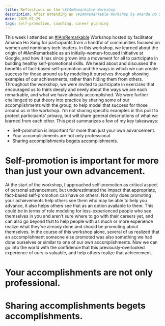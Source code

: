 ```yaml
---
title: Reflections on the \#IAmRemarkable Workshop
description: After attending an \#IAmRemarkable Workshop by Amanda Ho Sang, I wrote up this reflection.
date: 2025-01-29
tags: self-promotion, coaching, career planning
---
```


This week I attended an [\#IAmRemarkable](https://www.rmrkblty.org/iamremarkable) Workshop hosted by facilitator Amanda Ho Sang for participants 
from a handful of communities focused on women and nonbinary tech leaders. In this workshop, we learned about the origin of \#IAmRemarkable as an 
initially-women-focused initiative at Google, and how it has since grown into a movement for all to participate in building healthy self-promotional skills. 
We heard about and discussed the benefits of fact-based self-promotion and the ways in which we can create success for those around us by modeling it ourselves 
through showing examples of our achievements, rather than hiding them from others. Throughout the workshop, we were invited to participate in exercises that encouraged
us to think deeply and newly about the ways we are each remarkable, and what we have already accomplished. We were further challenged to put theory into practice by sharing
some of our accomplishments with the group, to help model that success for those around us in the workshop. I'm not sharing specific examples in this post to protect 
participants' privacy, but will share general descriptions of what we learned from each other. This post summarizes a few of my key takeaways:
- Self-promotion is important for more than just your own advancement.
- Your accomplishments are not only professional.
- Sharing accomplishments begets accomplishments. 

# Self-promotion is important for more than just your own advancement.
At the start of the workshop, I approached self-promotion as critical aspect of personal advancement, but underestimated the impact that appropriate, fact-based self-promotion 
can have on others. Not only does promoting your achievements help others see them who may be able to help you advance, it also helps others see that as an option available 
to them. This could be in terms of role modeling for less-experienced people who see themselves in you and aren't sure where to go with their careers yet, and can also go 
beyond that to help people with as much or more experience realize what they've already done and should be promoting about themselves. In the course of this workshop alone, 
several of us realized that an accomplishment someone else promoted was also something we had done ourselves or similar to one of our own accomplishments. Now we can go into 
the world with the confidence that this previously-overlooked experience of ours is valuable, and help others realize that achievement.

# Your accomplishments are not only professional.


# Sharing accomplishments begets accomplishments. 
